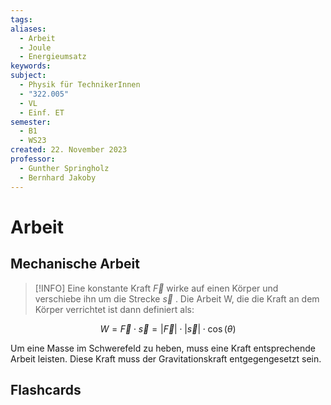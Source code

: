 ```yaml
---
tags: 
aliases:
  - Arbeit
  - Joule
  - Energieumsatz
keywords: 
subject:
  - Physik für TechnikerInnen
  - "322.005"
  - VL
  - Einf. ET
semester:
  - B1
  - WS23
created: 22. November 2023
professor:
  - Gunther Springholz
  - Bernhard Jakoby
---
```

 

# Arbeit

## Mechanische Arbeit

> [!INFO]
Eine konstante Kraft $\vec{F}$ wirke auf einen Körper und verschiebe ihn um die Strecke $\vec{s}$ . Die Arbeit W, die die Kraft an dem Körper verrichtet ist dann definiert als:

$$W = \vec{F}\cdot \vec{s} = |\vec{F}| \cdot|\vec{s}| \cdot \cos(\theta)$$

Um eine Masse im Schwerefeld zu heben, muss eine Kraft entsprechende Arbeit leisten.
Diese Kraft muss der Gravitationskraft entgegengesetzt sein. 

## Flashcards